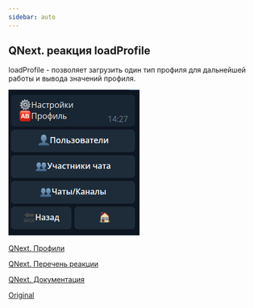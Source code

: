 ```yaml
---
sidebar: auto
---
```


## QNext. реакция loadProfile

loadProfile - позволяет загрузить один тип профиля для дальнейшей работы и вывода значений профиля.

![](./1.png)

[QNext. Профили](/docs-test/ph/admin/profile-about)

[QNext. Перечень реакции](/docs-test/ph/reactions)

[QNext. Документация](/docs-test/ph)

[Original](https://telegra.ph/QNext-admin-reaction-loadProfile-04-28)